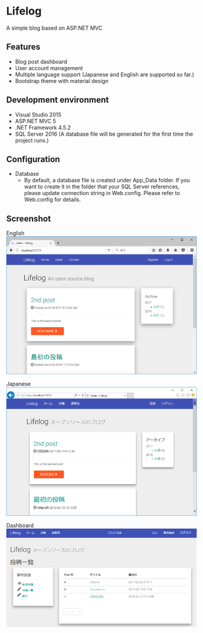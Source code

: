 # Lifelog
A simple blog based on ASP.NET MVC

## Features
- Blog post dashboard
- User account management
- Multiple language support (Japanese and English are supported so far.)
- Bootstrap theme with material design

## Development environment
- Visual Studio 2015
- ASP.NET MVC 5
- .NET Framework 4.5.2
- SQL Server 2016 (A database file will be generated for the first time the project runs.)

## Configuration
- Database
  - By default, a database file is created under App_Data folder. If you want to create it in the folder that your SQL Server references, please update connection string in Web.config. Please refer to Web.config for details.


## Screenshot
English
![screenshot](https://github.com/ymita/LifeLog/blob/master/images/screenshot_en.png)

Japanese
![screenshot](https://github.com/ymita/LifeLog/blob/master/images/screenshot_jp.png)

Dashboard
![screenshot](https://github.com/ymita/LifeLog/blob/master/images/screenshot_jp2.PNG)
